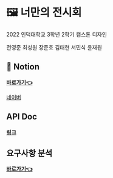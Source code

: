 # 🖼 너만의 전시회
2022 인덕대학교 3학년 2학기 캡스톤 디자인

전영준
최성원
장준호
김태현 
서민식
윤재원

## 📔 Notion
<a href="https://own-exhibition.notion.site/Own-Exhibition-61d2dcf0983a4ea393301c9f2453374a" target="_blank">**바로가기👈**</a>

<a href="https://www.naver.com" target="_blank">네이버</a>

## API Doc
[**링크**](https://github.com/Induk-Capstone-Culture-island/.github/your_exhibition_API.html)

## 요구사항 분석
[**바로가기👈**](https://github.com/Induk-Capstone-Culture-island/.github#%EC%9A%94%EA%B5%AC%EC%82%AC%ED%95%AD-%EB%B6%84%EC%84%9D)
